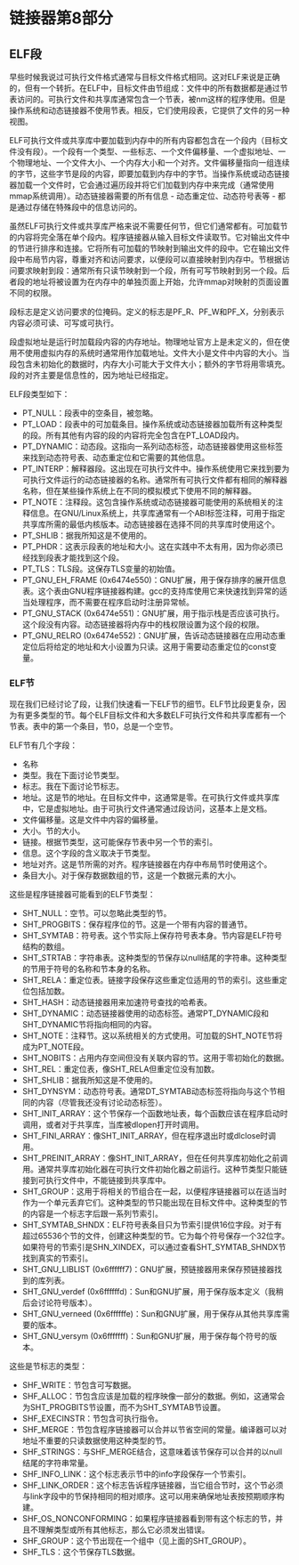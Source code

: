 # 链接器第8部分

## ELF段

早些时候我说过可执行文件格式通常与目标文件格式相同。这对ELF来说是正确的，但有一个转折。在ELF中，目标文件由节组成：文件中的所有数据都是通过节表访问的。可执行文件和共享库通常包含一个节表，被nm这样的程序使用。但是操作系统和动态链接器不使用节表。相反，它们使用段表，它提供了文件的另一种视图。

ELF可执行文件或共享库中要加载到内存中的所有内容都包含在一个段内（目标文件没有段）。一个段有一个类型、一些标志、一个文件偏移量、一个虚拟地址、一个物理地址、一个文件大小、一个内存大小和一个对齐。文件偏移量指向一组连续的字节，这些字节是段的内容，即要加载到内存中的字节。当操作系统或动态链接器加载一个文件时，它会通过遍历段并将它们加载到内存中来完成（通常使用mmap系统调用）。动态链接器需要的所有信息 - 动态重定位、动态符号表等 - 都是通过存储在特殊段中的信息访问的。

虽然ELF可执行文件或共享库严格来说不需要任何节，但它们通常都有。可加载节的内容将完全落在单个段内。程序链接器从输入目标文件读取节。它对输出文件中的节进行排序和连接。它将所有可加载的节映射到输出文件的段中。它在输出文件段中布局节内容，尊重对齐和访问要求，以便段可以直接映射到内存中。节根据访问要求映射到段：通常所有只读节映射到一个段，所有可写节映射到另一个段。后者段的地址将被设置为在内存中的单独页面上开始，允许mmap对映射的页面设置不同的权限。

段标志是定义访问要求的位掩码。定义的标志是PF\_R、PF\_W和PF\_X，分别表示内容必须可读、可写或可执行。

段虚拟地址是运行时加载段内容的内存地址。物理地址官方上是未定义的，但在使用不使用虚拟内存的系统时通常用作加载地址。文件大小是文件中内容的大小。当段包含未初始化的数据时，内存大小可能大于文件大小；额外的字节将用零填充。段的对齐主要是信息性的，因为地址已经指定。

ELF段类型如下：

* PT\_NULL：段表中的空条目，被忽略。
* PT\_LOAD：段表中的可加载条目。操作系统或动态链接器加载所有这种类型的段。所有其他有内容的段的内容将完全包含在PT\_LOAD段内。
* PT\_DYNAMIC：动态段。这指向一系列动态标签，动态链接器使用这些标签来找到动态符号表、动态重定位和它需要的其他信息。
* PT\_INTERP：解释器段。这出现在可执行文件中。操作系统使用它来找到要为可执行文件运行的动态链接器的名称。通常所有可执行文件都有相同的解释器名称，但在某些操作系统上在不同的模拟模式下使用不同的解释器。
* PT\_NOTE：注释段。这包含操作系统或动态链接器可能使用的系统相关的注释信息。在GNU/Linux系统上，共享库通常有一个ABI标签注释，可用于指定共享库所需的最低内核版本。动态链接器在选择不同的共享库时使用这个。
* PT\_SHLIB：据我所知这是不使用的。
* PT\_PHDR：这表示段表的地址和大小。这在实践中不太有用，因为你必须已经找到段表才能找到这个段。
* PT\_TLS：TLS段。这保存TLS变量的初始值。
* PT\_GNU\_EH\_FRAME (0x6474e550)：GNU扩展，用于保存排序的展开信息表。这个表由GNU程序链接器构建。gcc的支持库使用它来快速找到异常的适当处理程序，而不需要在程序启动时注册异常帧。
* PT\_GNU\_STACK (0x6474e551)：GNU扩展，用于指示栈是否应该可执行。这个段没有内容。动态链接器将内存中的栈权限设置为这个段的权限。
* PT\_GNU\_RELRO (0x6474e552)：GNU扩展，告诉动态链接器在应用动态重定位后将给定的地址和大小设置为只读。这用于需要动态重定位的const变量。

### ELF节

现在我们已经讨论了段，让我们快速看一下ELF节的细节。ELF节比段更复杂，因为有更多类型的节。每个ELF目标文件和大多数ELF可执行文件和共享库都有一个节表。表中的第一个条目，节0，总是一个空节。

ELF节有几个字段：

* 名称
* 类型。我在下面讨论节类型。
* 标志。我在下面讨论节标志。
* 地址。这是节的地址。在目标文件中，这通常是零。在可执行文件或共享库中，它是虚拟地址。由于可执行文件通常通过段访问，这基本上是文档。
* 文件偏移量。这是文件中内容的偏移量。
* 大小。节的大小。
* 链接。根据节类型，这可能保存节表中另一个节的索引。
* 信息。这个字段的含义取决于节类型。
* 地址对齐。这是节所需的对齐。程序链接器在内存中布局节时使用这个。
* 条目大小。对于保存数据数组的节，这是一个数据元素的大小。

这些是程序链接器可能看到的ELF节类型：

* SHT\_NULL：空节。可以忽略此类型的节。
* SHT\_PROGBITS：保存程序位的节。这是一个带有内容的普通节。
* SHT\_SYMTAB：符号表。这个节实际上保存符号表本身。节内容是ELF符号结构的数组。
* SHT\_STRTAB：字符串表。这种类型的节保存以null结尾的字符串。这种类型的节用于符号的名称和节本身的名称。
* SHT\_RELA：重定位表。链接字段保存这些重定位适用的节的索引。这些重定位包括加数。
* SHT\_HASH：动态链接器用来加速符号查找的哈希表。
* SHT\_DYNAMIC：动态链接器使用的动态标签。通常PT\_DYNAMIC段和SHT\_DYNAMIC节将指向相同的内容。
* SHT\_NOTE：注释节。这以系统相关的方式使用。可加载的SHT\_NOTE节将成为PT\_NOTE段。
* SHT\_NOBITS：占用内存空间但没有关联内容的节。这用于零初始化的数据。
* SHT\_REL：重定位表，像SHT\_RELA但重定位没有加数。
* SHT\_SHLIB：据我所知这是不使用的。
* SHT\_DYNSYM：动态符号表。通常DT\_SYMTAB动态标签将指向与这个节相同的内容（尽管我还没有讨论动态标签）。
* SHT\_INIT\_ARRAY：这个节保存一个函数地址表，每个函数应该在程序启动时调用，或者对于共享库，当库被dlopen打开时调用。
* SHT\_FINI\_ARRAY：像SHT\_INIT\_ARRAY，但在程序退出时或dlclose时调用。
* SHT\_PREINIT\_ARRAY：像SHT\_INIT\_ARRAY，但在任何共享库初始化之前调用。通常共享库初始化器在可执行文件初始化器之前运行。这种节类型只能链接到可执行文件中，不能链接到共享库中。
* SHT\_GROUP：这用于将相关的节组合在一起，以便程序链接器可以在适当时作为一个单元丢弃它们。这种类型的节只能出现在目标文件中。这种类型的节的内容是一个标志字后跟一系列节索引。
* SHT\_SYMTAB\_SHNDX：ELF符号表条目只为节索引提供16位字段。对于有超过65536个节的文件，创建这种类型的节。它为每个符号保存一个32位字。如果符号的节索引是SHN\_XINDEX，可以通过查看SHT\_SYMTAB\_SHNDX节找到真实的节索引。
* SHT\_GNU\_LIBLIST (0x6ffffff7)：GNU扩展，预链接器用来保存预链接器找到的库列表。
* SHT\_GNU\_verdef (0x6ffffffd)：Sun和GNU扩展，用于保存版本定义（我稍后会讨论符号版本）。
* SHT\_GNU\_verneed (0x6ffffffe)：Sun和GNU扩展，用于保存从其他共享库需要的版本。
* SHT\_GNU\_versym (0x6fffffff)：Sun和GNU扩展，用于保存每个符号的版本。

这些是节标志的类型：

* SHF\_WRITE：节包含可写数据。
* SHF\_ALLOC：节包含应该是加载的程序映像一部分的数据。例如，这通常会为SHT\_PROGBITS节设置，而不为SHT\_SYMTAB节设置。
* SHF\_EXECINSTR：节包含可执行指令。
* SHF\_MERGE：节包含程序链接器可以合并以节省空间的常量。编译器可以对地址不重要的只读数据使用这种类型的节。
* SHF\_STRINGS：与SHF\_MERGE结合，这意味着该节保存可以合并的以null结尾的字符串常量。
* SHF\_INFO\_LINK：这个标志表示节中的info字段保存一个节索引。
* SHF\_LINK\_ORDER：这个标志告诉程序链接器，当它组合节时，这个节必须与link字段中的节保持相同的相对顺序。这可以用来确保地址表按预期顺序构建。
* SHF\_OS\_NONCONFORMING：如果程序链接器看到带有这个标志的节，并且不理解类型或所有其他标志，那么它必须发出错误。
* SHF\_GROUP：这个节出现在一个组中（见上面的SHT\_GROUP）。
* SHF\_TLS：这个节保存TLS数据。
